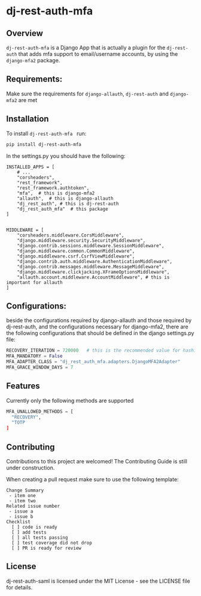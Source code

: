 # dj-rest-auth-mfa

## Overview

`dj-rest-auth-mfa` is a Django App that is actually a plugin for the `dj-rest-auth` that adds mfa support to email/username accounts, by using the `django-mfa2` package.

## Requirements:

Make sure the requirements for `django-allauth`, `dj-rest-auth` and `django-mfa2` are met

## Installation

To install `dj-rest-auth-mfa ` run:

```bash
pip install dj-rest-auth-mfa
```

In the settings.py you should have the following:

```pytest
INSTALLED_APPS = [
    # ...
    "corsheaders",
    "rest_framework",
    "rest_framework.authtoken",
    "mfa",  # this is django-mfa2
    "allauth",  # this is django-allauth
    "dj_rest_auth", # this is dj-rest-auth
    "dj_rest_auth_mfa"  # this package
]


MIDDLEWARE = [
    "corsheaders.middleware.CorsMiddleware",
    "django.middleware.security.SecurityMiddleware",
    "django.contrib.sessions.middleware.SessionMiddleware",
    "django.middleware.common.CommonMiddleware",
    "django.middleware.csrf.CsrfViewMiddleware",
    "django.contrib.auth.middleware.AuthenticationMiddleware",
    "django.contrib.messages.middleware.MessageMiddleware",
    "django.middleware.clickjacking.XFrameOptionsMiddleware",
    "allauth.account.middleware.AccountMiddleware", # this is important for allauth
]

```

## Configurations:

beside the configurations required by django-allauth and those required by dj-rest-auth, 
and the configurations necessary for django-mfa2, there are the following configurations that should be defined in the django settings.py file:

```python
RECOVERY_ITERATION = 720000   # this is the recommended value for hashing iterations
MFA_MANDATORY = False
MFA_ADAPTER_CLASS = "dj_rest_auth_mfa.adapters.DjangoMFA2Adapter"
MFA_GRACE_WINDOW_DAYS = 7
```

## Features

Currently only the following methods are supported

```python
MFA_UNALLOWED_METHODS = [
  "RECOVERY",
  "TOTP
]
```

## Contributing
Contributions to this project are welcomed! The Contributing Guide is still under construction.

When creating a pull request make sure to use the following template:

```
Change Summary
 - item one
 - item two
Related issue number
 - issue a
 - issue b
Checklist
  [ ] code is ready
  [ ] add tests
  [ ] all tests passing
  [ ] test coverage did not drop
  [ ] PR is ready for review
```

## License
dj-rest-auth-saml is licensed under the MIT License - see the LICENSE file for details.